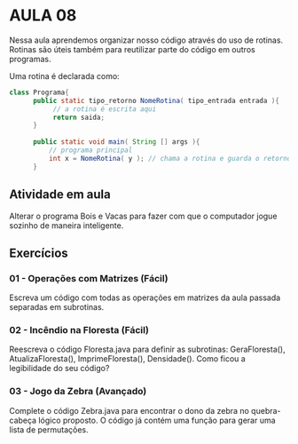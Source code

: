 AULA 08
========

Nessa aula aprendemos organizar nosso código através do uso de rotinas. Rotinas são úteis também para reutilizar parte do código em outros programas.

Uma rotina é declarada como:

```java
class Programa{
      public static tipo_retorno NomeRotina( tipo_entrada entrada ){
           // a rotina é escrita aqui
           return saida;
      }
      
      public static void main( String [] args ){
          // programa principal
          int x = NomeRotina( y ); // chama a rotina e guarda o retorno em x
      }
```


Atividade em aula
------------------
Alterar o programa Bois e Vacas para fazer com que o computador jogue sozinho de maneira inteligente.

Exercícios
-----------

### 01 - Operações com Matrizes (Fácil)
Escreva um código com todas as operações em matrizes da aula passada separadas em subrotinas.

### 02 - Incêndio na Floresta (Fácil)
Reescreva o código Floresta.java para definir as subrotinas: GeraFloresta(), AtualizaFloresta(), ImprimeFloresta(), Densidade(). Como ficou a legibilidade do seu código?

### 03 - Jogo da Zebra (Avançado)
Complete o código Zebra.java para encontrar o dono da zebra no quebra-cabeça lógico proposto. O código já contém uma função para gerar uma lista de permutações.
